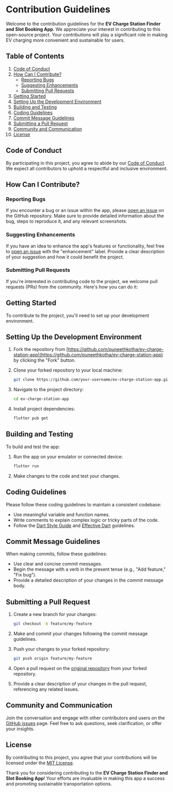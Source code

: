 # Contribution Guidelines

Welcome to the contribution guidelines for the **EV Charge Station Finder and Slot Booking App**. We appreciate your interest in contributing to this open-source project. Your contributions will play a significant role in making EV charging more convenient and sustainable for users.

## Table of Contents

1. [Code of Conduct](#code-of-conduct)
2. [How Can I Contribute?](#how-can-i-contribute)
    - [Reporting Bugs](#reporting-bugs)
    - [Suggesting Enhancements](#suggesting-enhancements)
    - [Submitting Pull Requests](#submitting-pull-requests)
3. [Getting Started](#getting-started)
4. [Setting Up the Development Environment](#setting-up-the-development-environment)
5. [Building and Testing](#building-and-testing)
6. [Coding Guidelines](#coding-guidelines)
7. [Commit Message Guidelines](#commit-message-guidelines)
8. [Submitting a Pull Request](#submitting-a-pull-request)
9. [Community and Communication](#community-and-communication)
10. [License](#license)

## Code of Conduct

By participating in this project, you agree to abide by our [Code of Conduct](CODE_OF_CONDUCT.md). We expect all contributors to uphold a respectful and inclusive environment.

## How Can I Contribute?

### Reporting Bugs

If you encounter a bug or an issue within the app, please [open an issue](https://github.com/puneethkotha/ev-charge-station-app/issues) on the GitHub repository. Make sure to provide detailed information about the bug, steps to reproduce it, and any relevant screenshots.

### Suggesting Enhancements

If you have an idea to enhance the app's features or functionality, feel free to [open an issue](https://github.com/puneethkotha/ev-charge-station-app/issues) with the "enhancement" label. Provide a clear description of your suggestion and how it could benefit the project.

### Submitting Pull Requests

If you're interested in contributing code to the project, we welcome pull requests (PRs) from the community. Here's how you can do it:

## Getting Started

To contribute to the project, you'll need to set up your development environment.

## Setting Up the Development Environment

1. Fork the repository from [https://github.com/puneethkotha/ev-charge-station-app](https://github.com/puneethkotha/ev-charge-station-app) by clicking the "Fork" button.

2. Clone your forked repository to your local machine:

   ```bash
   git clone https://github.com/your-username/ev-charge-station-app.git
   ```

3. Navigate to the project directory:

   ```bash
   cd ev-charge-station-app
   ```

4. Install project dependencies:

   ```bash
   flutter pub get
   ```

## Building and Testing

To build and test the app:

1. Run the app on your emulator or connected device:

   ```bash
   flutter run
   ```

2. Make changes to the code and test your changes.

## Coding Guidelines

Please follow these coding guidelines to maintain a consistent codebase:

- Use meaningful variable and function names.
- Write comments to explain complex logic or tricky parts of the code.
- Follow the [Dart Style Guide](https://dart.dev/guides/language/effective-dart/style) and [Effective Dart](https://dart.dev/guides/language/effective-dart) guidelines.

## Commit Message Guidelines

When making commits, follow these guidelines:

- Use clear and concise commit messages.
- Begin the message with a verb in the present tense (e.g., "Add feature," "Fix bug").
- Provide a detailed description of your changes in the commit message body.

## Submitting a Pull Request

1. Create a new branch for your changes:

   ```bash
   git checkout -b feature/my-feature
   ```

2. Make and commit your changes following the commit message guidelines.

3. Push your changes to your forked repository:

   ```bash
   git push origin feature/my-feature
   ```

4. Open a pull request on the [original repository](https://github.com/puneethkotha/ev-charge-station-app) from your forked repository.

5. Provide a clear description of your changes in the pull request, referencing any related issues.

## Community and Communication

Join the conversation and engage with other contributors and users on the [GitHub issues](https://github.com/puneethkotha/ev-charge-station-app/issues) page. Feel free to ask questions, seek clarification, or offer your insights.

## License

By contributing to this project, you agree that your contributions will be licensed under the [MIT License](LICENSE).

Thank you for considering contributing to the **EV Charge Station Finder and Slot Booking App**! Your efforts are invaluable in making this app a success and promoting sustainable transportation options.
